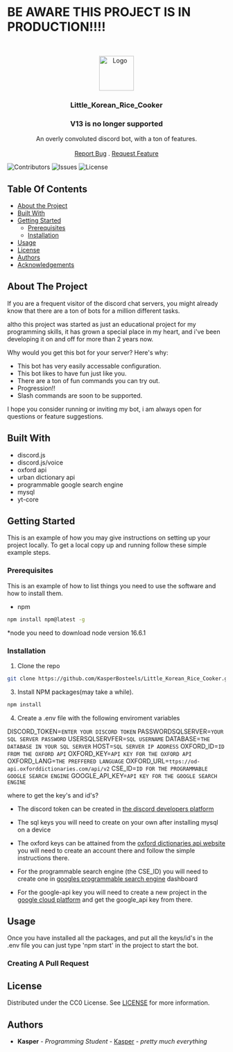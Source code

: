 # BE AWARE THIS PROJECT IS IN PRODUCTION!!!!

<br/>
<p align="center">
  <a href="https://github.com/KasperBosteels/Little_Korean_Rice_Cooker">
    <img src="https://imgur.com/A2SSxSE.png" alt="Logo" width="80" height="80">
  </a>

  <h3 align="center">Little_Korean_Rice_Cooker</h3>
  <h3 align="center">V13 is no longer supported</h3>
  <p align="center">
    An overly convoluted discord bot,
with a ton of features.
    <br/>
    <br/>
    <a href="https://github.com/KasperBosteels/Little_Korean_Rice_Cooker/issues">Report Bug</a>
    .
    <a href="https://github.com/KasperBosteels/Little_Korean_Rice_Cooker/issues">Request Feature</a>
  </p>
</p>

![Contributors](https://img.shields.io/github/contributors/KasperBosteels/Little_Korean_Rice_Cooker?color=dark-green) ![Issues](https://img.shields.io/github/issues/KasperBosteels/Little_Korean_Rice_Cooker) ![License](https://img.shields.io/github/license/KasperBosteels/Little_Korean_Rice_Cooker)

## Table Of Contents

- [About the Project](#about-the-project)
- [Built With](#built-with)
- [Getting Started](#getting-started)
  - [Prerequisites](#prerequisites)
  - [Installation](#installation)
- [Usage](#usage)
- [License](#license)
- [Authors](#authors)
- [Acknowledgements](#acknowledgements)

## About The Project

If you are a frequent visitor of the discord chat servers, you might already know that there are a ton of bots for a million different tasks.

altho this project was started as just an educational project for my programming skills, it has grown a special place in my heart, and i've been developing it on and off for more than 2 years now.

Why would you get this bot for your server?
Here's why:

- This bot has very easily accessable configuration.
- This bot likes to have fun just like you.
- There are a ton of fun commands you can try out.
- Progression!!
- Slash commands are soon to be supported.

I hope you consider running or inviting my bot, i am always open for questions or feature suggestions.

## Built With

- discord.js
- discord.js/voice
- oxford api
- urban dictionary api
- programmable google search engine
- mysql
- yt-core

## Getting Started

This is an example of how you may give instructions on setting up your project locally.
To get a local copy up and running follow these simple example steps.

### Prerequisites

This is an example of how to list things you need to use the software and how to install them.

- npm

```sh
npm install npm@latest -g
```

\*node
you need to download node version 16.6.1

### Installation

1. Clone the repo

```sh
git clone https://github.com/KasperBosteels/Little_Korean_Rice_Cooker.git
```

3. Install NPM packages(may take a while).

```sh
npm install
```

4. Create a .env file with the following enviroment variables

DISCORD_TOKEN=`ENTER YOUR DISCORD TOKEN`
PASSWORDSQLSERVER=`YOUR SQL SERVER PASSWORD`
USERSQLSERVFER=`SQL USERNAME`
DATABASE=`THE DATABASE IN YOUR SQL SERVER`
HOST=`SQL SERVER IP ADDRESS`
OXFORD_ID=`ID FROM THE OXFORD API`
OXFORD_KEY=`API KEY FOR THE OXFORD API`
OXFORD_LANG=`THE PREFFERED LANGUAGE`
OXFORD_URL=`ttps://od-api.oxforddictionaries.com/api/v2`
CSE_ID=`ID FOR THE PROGRAMMABLE GOOGLE SEARCH ENGINE`
GOOGLE_API_KEY=`API KEY FOR THE GOOGLE SEARCH ENGINE`

where to get the key's and id's?

- The discord token can be created in [the discord developers platform](https://discord.com/login?redirect_to=%2Fdevelopers%2Fapplications)

- The sql keys you will need to create on your own after installing mysql on a device

- The oxford keys can be attained from the [oxford dictionaries api website](https://developer.oxforddictionaries.com/) you will need to create an account there and follow the simple instructions there.

- For the programmable search engine (the CSE_ID) you will need to create one in [googles programmable search engine](https://programmablesearchengine.google.com/) dashboard
- For the google-api key you will need to create a new project in the [google cloud platform](https://console.cloud.google.com/home)
  and get the google_api key from there.

## Usage

Once you have installed all the packages, and put all the keys/id's in the .env file you can just type 'npm start' in the project to start the bot.

### Creating A Pull Request

## License

Distributed under the CC0 License. See [LICENSE](https://github.com/KasperBosteels/Little_Korean_Rice_Cooker/blob/main/LICENSE) for more information.

## Authors

- **Kasper** - _Programming Student_ - [Kasper](https://github.com/KasperBosteels) - _pretty much everything_
